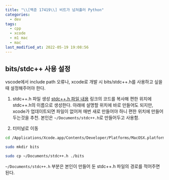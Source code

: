 ```yaml
---
title: "\\[백준 17419\\] 비트가 넘쳐흘러 Python"
categories:
  - dev
tags:
  - cpp
  - xcode
  - m1 mac
  - mac
last_modified_at: 2022-05-19 19:08:56
---
```


## bits/stdc++ 사용 설정

vscode에서 include path 오류나, xcode로 개발 시 bits/stdc++.h를 사용하고 싶을 때 설정해주어야 한다.

1. stdc++.h 파일 생성
   [stdc++.h 파일 내용](https://gist.github.com/frankchen0130/9ac562b55fa7e03689bca30d0e52b0e5) 링크의 코드를 복사해 편한 위치에 stdc++.h의 이름으로 생성한다. 아래에 설명할 위치에 바로 만들어도 되지만, xcode가 업데이트되면 파일이 없어져 매번 새로 만들어야 하니 편한 위치에 만들어 두는것을 추천. 본인은 `~/Documents/stdc++.h`로 만들어두고 사용함.

2. 터미널로 이동

```bash
cd /Applications/Xcode.app/Contents/Developer/Platforms/MacOSX.platform/Developer/SDKs/MacOSX.sdk/usr/include/c++/v1
```

```bash
sudo mkdir bits
```

```bash
sudo cp ~/Documents/stdc++.h ./bits
```

`~/Documents/stdc++.h` 부분은 본인이 만들어 둔 stdc++.h 파일의 경로를 적어주면 된다.
